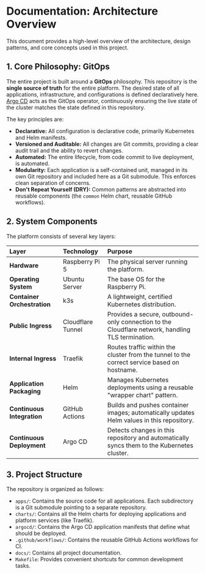 # Documentation: Architecture Overview

This document provides a high-level overview of the architecture, design patterns, and core concepts used in this project.

## 1. Core Philosophy: GitOps

The entire project is built around a **GitOps** philosophy. This repository is the **single source of truth** for the entire platform. The desired state of all applications, infrastructure, and configurations is defined declaratively here. [Argo CD](https://argo-cd.readthedocs.io/) acts as the GitOps operator, continuously ensuring the live state of the cluster matches the state defined in this repository.

The key principles are:
-   **Declarative:** All configuration is declarative code, primarily Kubernetes and Helm manifests.
-   **Versioned and Auditable:** All changes are Git commits, providing a clear audit trail and the ability to revert changes.
-   **Automated:** The entire lifecycle, from code commit to live deployment, is automated.
-   **Modularity:** Each application is a self-contained unit, managed in its own Git repository and included here as a Git submodule. This enforces clean separation of concerns.
-   **Don't Repeat Yourself (DRY):** Common patterns are abstracted into reusable components (the `common` Helm chart, reusable GitHub workflows).

## 2. System Components

The platform consists of several key layers:

| Layer | Technology | Purpose |
| :--- | :--- | :--- |
| **Hardware** | Raspberry Pi 5 | The physical server running the platform. |
| **Operating System** | Ubuntu Server | The base OS for the Raspberry Pi. |
| **Container Orchestration** | k3s | A lightweight, certified Kubernetes distribution. |
| **Public Ingress** | Cloudflare Tunnel | Provides a secure, outbound-only connection to the Cloudflare network, handling TLS termination. |
| **Internal Ingress** | Traefik | Routes traffic within the cluster from the tunnel to the correct service based on hostname. |
| **Application Packaging** | Helm | Manages Kubernetes deployments using a reusable "wrapper chart" pattern. |
| **Continuous Integration** | GitHub Actions | Builds and pushes container images; automatically updates Helm values in this repository. |
| **Continuous Deployment** | Argo CD | Detects changes in this repository and automatically syncs them to the Kubernetes cluster. |

## 3. Project Structure

The repository is organized as follows:

-   `apps/`: Contains the source code for all applications. Each subdirectory is a Git submodule pointing to a separate repository.
-   `charts/`: Contains all the Helm charts for deploying applications and platform services (like Traefik).
-   `argocd/`: Contains the Argo CD application manifests that define what should be deployed.
-   `.github/workflows/`: Contains the reusable GitHub Actions workflows for CI.
-   `docs/`: Contains all project documentation.
-   `Makefile`: Provides convenient shortcuts for common development tasks.
